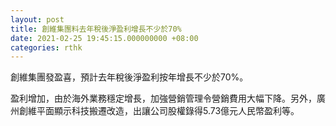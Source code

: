 ```yaml
---
layout: post
title: 創維集團料去年稅後淨盈利增長不少於70%
date: 2021-02-25 19:45:15.000000000 +08:00
categories: rthk
---
```


創維集團發盈喜，預計去年稅後淨盈利按年增長不少於70%。

盈利增加，由於海外業務穩定增長，加強營銷管理令營銷費用大幅下降。另外，廣州創維平面顯示科技搬遷改造，出讓公司股權錄得5.73億元人民幣盈利等。
